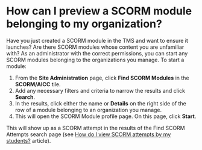 # How can I preview a SCORM module belonging to my organization?

Have you just created a SCORM module in the TMS and want to ensure it launches? Are there SCORM modules whose content you are unfamiliar with? As an administrator with the correct permissions, you can start any SCORM modules belonging to the organizations you manage. To start a module:

1. From the **Site Administration** page, click **Find SCORM Modules** in the **SCORM/AICC** tile.
1. Add any necessary filters and criteria to narrow the results and click **Search**.
1. In the results, click either the name or **Details** on the right side of the row of a module belonging to an organization you manage.
1. This will open the SCORM Module profile page. On this page, click **Start**.

This will show up as a SCORM attempt in the results of the Find SCORM Attempts search page (see [How do I view SCORM attempts by my students?](view-scorm-attempts.md) article).